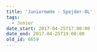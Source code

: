 ```yaml
---
title: 'Juniormøde - Spejder-OL'
tags:
  - Junior
date_start: 2017-04-25T17:00:00
date_end: 2017-04-25T19:00:00
old_id: 6659
---
```

